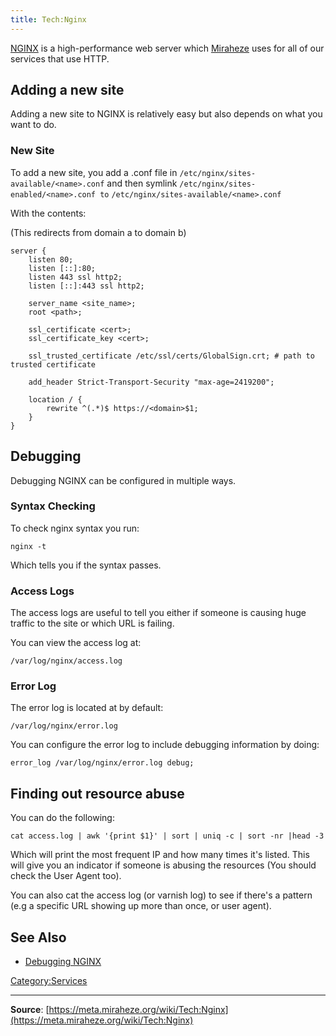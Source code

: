 ```yaml
---
title: Tech:Nginx
---
```


[NGINX](https://nginx.org/en/) is a high-performance web server which [Miraheze](https://meta.miraheze.org/wiki/Miraheze) uses for all of our services that use HTTP.

## Adding a new site 

Adding a new site to NGINX is relatively easy but also depends on what you want to do.

### New Site 

To add a new site, you add a .conf file in `/etc/nginx/sites-available/<name>.conf` and then symlink `/etc/nginx/sites-enabled/<name>.conf to` `/etc/nginx/sites-available/<name>.conf`

With the contents:

(This redirects from domain a to domain b)

```
server {
	listen 80;
	listen [::]:80;
	listen 443 ssl http2;
	listen [::]:443 ssl http2;

	server_name <site_name>;
	root <path>;

	ssl_certificate <cert>;
	ssl_certificate_key <cert>;

	ssl_trusted_certificate /etc/ssl/certs/GlobalSign.crt; # path to trusted certificate

	add_header Strict-Transport-Security "max-age=2419200";

	location / {
		rewrite ^(.*)$ https://<domain>$1;
	}
}
```

## Debugging 

Debugging NGINX can be configured in multiple ways.

### Syntax Checking 

To check nginx syntax you run:

`nginx -t`

Which tells you if the syntax passes.

### Access Logs 

The access logs are useful to tell you either if someone is causing huge traffic to the site or which URL is failing.

You can view the access log at:

`/var/log/nginx/access.log`

### Error Log 

The error log is located at by default:

`/var/log/nginx/error.log`

You can configure the error log to include debugging information by doing:

`error_log /var/log/nginx/error.log debug;`

## Finding out resource abuse 

You can do the following:

`cat access.log | awk '{print $1}' | sort | uniq -c | sort -nr |head -3`

Which will print the most frequent IP and how many times it's listed. This will give you an indicator if someone is abusing the resources (You should check the User Agent too).

You can also cat the access log (or varnish log) to see if there's a pattern (e.g a specific URL showing up more than once, or user agent).

## See Also 

* [Debugging NGINX](https://docs.nginx.com/nginx/admin-guide/monitoring/debugging/)

[Category:Services](https://meta.miraheze.org/wiki/Category:Services)

----
**Source**: [https://meta.miraheze.org/wiki/Tech:Nginx](https://meta.miraheze.org/wiki/Tech:Nginx)